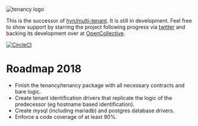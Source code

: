 ![tenancy logo](https://avatars3.githubusercontent.com/u/33319474?s=50&v=4)

This is the successor of [hyn/multi-tenant](https://github.com/hyn/multi-tenant). It is still
in development. Feel free to show support by starring the project
following progress via [twitter](https://twitter.com/laraveltenancy) and
backing its development over at [OpenCollective](https://opencollective.com/tenancy).

[![CircleCI](https://circleci.com/gh/tenancy/framework.svg?style=svg)](https://circleci.com/gh/tenancy/framework)

# Roadmap 2018

- Finish the tenancy/tenancy package with all necessary contracts and bare logic.
- Create tenant identification drivers that replicate the logic of the predecessor (eg hostname based identification).
- Create mysql (including mariadb) and postgres database drivers.
- Enforce a code coverage of at least 90%.
